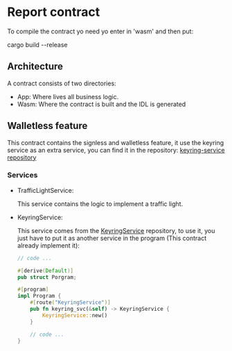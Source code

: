 # Report contract

To compile the contract yo need yo enter in 'wasm' and then put:

cargo build --release

## Architecture

A contract consists of two directories:
-	App: Where lives all business logic.
-	Wasm: Where the contract is built and the IDL is generated 

## Walletless feature

This contract contains the signless and walletless feature, it use the keyring service as an extra service, you can find it in the repository: [keyring-service repository](https://github.com/Vara-Lab/Contracts-Services/tree/main/keyring-service)

### Services

- TrafficLightService:

    This service contains the logic to implement a traffic light.

- KeyringService:

    This service comes from the [KeyringService](https://github.com/Vara-Lab/Contracts-Services/tree/main/keyring-service) repository, to use it, you just have to put it as another service in the program (This contract already implement it):

    ```rust
    // code ...

    #[derive(Default)]
    pub struct Porgram;

    #[program]
    impl Program {
        #[route("KeyringService")]
        pub fn keyring_svc(&self) -> KeyringService {
            KeyringService::new()
        }

        // code ...
    }
    ```
